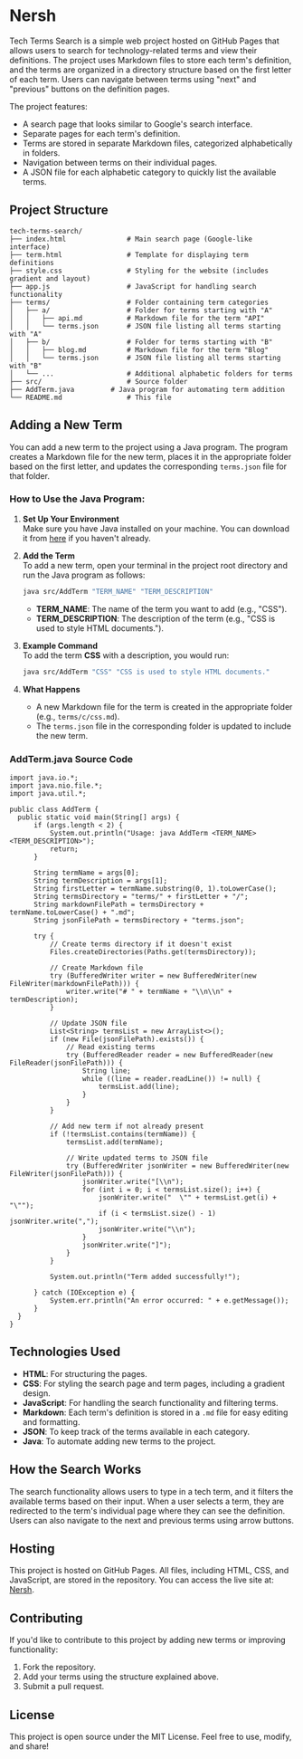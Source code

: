 
# Nersh

Tech Terms Search is a simple web project hosted on GitHub Pages that allows users to search for technology-related terms and view their definitions. The project uses Markdown files to store each term's definition, and the terms are organized in a directory structure based on the first letter of each term. Users can navigate between terms using "next" and "previous" buttons on the definition pages.

The project features:
- A search page that looks similar to Google's search interface.
- Separate pages for each term's definition.
- Terms are stored in separate Markdown files, categorized alphabetically in folders.
- Navigation between terms on their individual pages.
- A JSON file for each alphabetic category to quickly list the available terms.

## Project Structure

```
tech-terms-search/
├── index.html               # Main search page (Google-like interface)
├── term.html                # Template for displaying term definitions
├── style.css                # Styling for the website (includes gradient and layout)
├── app.js                   # JavaScript for handling search functionality
├── terms/                   # Folder containing term categories
│   ├── a/                   # Folder for terms starting with "A"
│   │   ├── api.md           # Markdown file for the term "API"
│   │   └── terms.json       # JSON file listing all terms starting with "A"
│   ├── b/                   # Folder for terms starting with "B"
│   │   ├── blog.md          # Markdown file for the term "Blog"
│   │   └── terms.json       # JSON file listing all terms starting with "B"
│   └── ...                  # Additional alphabetic folders for terms
├── src/                     # Source folder 
├── AddTerm.java         # Java program for automating term addition
└── README.md                # This file
```

## Adding a New Term

You can add a new term to the project using a Java program. The program creates a Markdown file for the new term, places it in the appropriate folder based on the first letter, and updates the corresponding `terms.json` file for that folder.

### How to Use the Java Program:

1. **Set Up Your Environment**  
   Make sure you have Java installed on your machine. You can download it from [here](https://www.oracle.com/java/technologies/javase-downloads.html) if you haven't already.

2. **Add the Term**  
   To add a new term, open your terminal in the project root directory and run the Java program as follows:

   ```bash
   java src/AddTerm "TERM_NAME" "TERM_DESCRIPTION"
   ```

   - **TERM_NAME**: The name of the term you want to add (e.g., "CSS").
   - **TERM_DESCRIPTION**: The description of the term (e.g., "CSS is used to style HTML documents.").

3. **Example Command**  
   To add the term **CSS** with a description, you would run:

   ```bash
   java src/AddTerm "CSS" "CSS is used to style HTML documents."
   ```

4. **What Happens**  
   - A new Markdown file for the term is created in the appropriate folder (e.g., `terms/c/css.md`).
   - The `terms.json` file in the corresponding folder is updated to include the new term.
  
  ### AddTerm.java Source Code
  ```
import java.io.*;
import java.nio.file.*;
import java.util.*;

public class AddTerm {
    public static void main(String[] args) {
        if (args.length < 2) {
            System.out.println("Usage: java AddTerm <TERM_NAME> <TERM_DESCRIPTION>");
            return;
        }

        String termName = args[0];
        String termDescription = args[1];
        String firstLetter = termName.substring(0, 1).toLowerCase();
        String termsDirectory = "terms/" + firstLetter + "/";
        String markdownFilePath = termsDirectory + termName.toLowerCase() + ".md";
        String jsonFilePath = termsDirectory + "terms.json";

        try {
            // Create terms directory if it doesn't exist
            Files.createDirectories(Paths.get(termsDirectory));

            // Create Markdown file
            try (BufferedWriter writer = new BufferedWriter(new FileWriter(markdownFilePath))) {
                writer.write("# " + termName + "\\n\\n" + termDescription);
            }

            // Update JSON file
            List<String> termsList = new ArrayList<>();
            if (new File(jsonFilePath).exists()) {
                // Read existing terms
                try (BufferedReader reader = new BufferedReader(new FileReader(jsonFilePath))) {
                    String line;
                    while ((line = reader.readLine()) != null) {
                        termsList.add(line);
                    }
                }
            }

            // Add new term if not already present
            if (!termsList.contains(termName)) {
                termsList.add(termName);

                // Write updated terms to JSON file
                try (BufferedWriter jsonWriter = new BufferedWriter(new FileWriter(jsonFilePath))) {
                    jsonWriter.write("[\\n");
                    for (int i = 0; i < termsList.size(); i++) {
                        jsonWriter.write("  \"" + termsList.get(i) + "\"");
                        if (i < termsList.size() - 1) jsonWriter.write(",");
                        jsonWriter.write("\\n");
                    }
                    jsonWriter.write("]");
                }
            }

            System.out.println("Term added successfully!");

        } catch (IOException e) {
            System.err.println("An error occurred: " + e.getMessage());
        }
    }
}
```

## Technologies Used

- **HTML**: For structuring the pages.
- **CSS**: For styling the search page and term pages, including a gradient design.
- **JavaScript**: For handling the search functionality and filtering terms.
- **Markdown**: Each term's definition is stored in a `.md` file for easy editing and formatting.
- **JSON**: To keep track of the terms available in each category.
- **Java**: To automate adding new terms to the project.

## How the Search Works

The search functionality allows users to type in a tech term, and it filters the available terms based on their input. When a user selects a term, they are redirected to the term's individual page where they can see the definition. Users can also navigate to the next and previous terms using arrow buttons.

## Hosting

This project is hosted on GitHub Pages. All files, including HTML, CSS, and JavaScript, are stored in the repository. You can access the live site at: [Nersh](https://paren-thesis.github.io).

## Contributing

If you'd like to contribute to this project by adding new terms or improving functionality:
1. Fork the repository.
2. Add your terms using the structure explained above.
3. Submit a pull request.

## License

This project is open source under the MIT License. Feel free to use, modify, and share!
